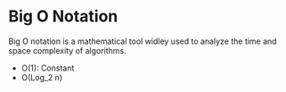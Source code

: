 # Big O Notation

Big O notation is a mathematical tool widley used to analyze the time and space complexity of algorithms. 
- O(1): Constant
- O(Log_2 n)
